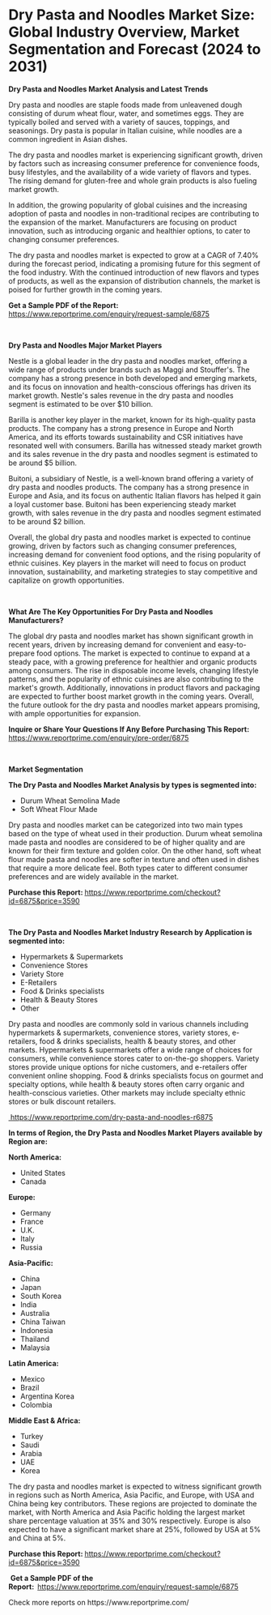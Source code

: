 <p><h1>Dry Pasta and Noodles Market Size: Global Industry Overview, Market Segmentation and Forecast (2024 to 2031)</h1></p><p><strong>Dry Pasta and Noodles Market Analysis and Latest Trends</strong></p>
<p><p>Dry pasta and noodles are staple foods made from unleavened dough consisting of durum wheat flour, water, and sometimes eggs. They are typically boiled and served with a variety of sauces, toppings, and seasonings. Dry pasta is popular in Italian cuisine, while noodles are a common ingredient in Asian dishes.</p><p>The dry pasta and noodles market is experiencing significant growth, driven by factors such as increasing consumer preference for convenience foods, busy lifestyles, and the availability of a wide variety of flavors and types. The rising demand for gluten-free and whole grain products is also fueling market growth.</p><p>In addition, the growing popularity of global cuisines and the increasing adoption of pasta and noodles in non-traditional recipes are contributing to the expansion of the market. Manufacturers are focusing on product innovation, such as introducing organic and healthier options, to cater to changing consumer preferences.</p><p>The dry pasta and noodles market is expected to grow at a CAGR of 7.40% during the forecast period, indicating a promising future for this segment of the food industry. With the continued introduction of new flavors and types of products, as well as the expansion of distribution channels, the market is poised for further growth in the coming years.</p></p>
<p><strong>Get a Sample PDF of the Report:&nbsp;</strong> <a href="https://www.reportprime.com/enquiry/request-sample/6875">https://www.reportprime.com/enquiry/request-sample/6875</a></p>
<p>&nbsp;</p>
<p><strong>Dry Pasta and Noodles Major Market Players</strong></p>
<p><p>Nestle is a global leader in the dry pasta and noodles market, offering a wide range of products under brands such as Maggi and Stouffer's. The company has a strong presence in both developed and emerging markets, and its focus on innovation and health-conscious offerings has driven its market growth. Nestle's sales revenue in the dry pasta and noodles segment is estimated to be over $10 billion.</p><p>Barilla is another key player in the market, known for its high-quality pasta products. The company has a strong presence in Europe and North America, and its efforts towards sustainability and CSR initiatives have resonated well with consumers. Barilla has witnessed steady market growth and its sales revenue in the dry pasta and noodles segment is estimated to be around $5 billion.</p><p>Buitoni, a subsidiary of Nestle, is a well-known brand offering a variety of dry pasta and noodles products. The company has a strong presence in Europe and Asia, and its focus on authentic Italian flavors has helped it gain a loyal customer base. Buitoni has been experiencing steady market growth, with sales revenue in the dry pasta and noodles segment estimated to be around $2 billion.</p><p>Overall, the global dry pasta and noodles market is expected to continue growing, driven by factors such as changing consumer preferences, increasing demand for convenient food options, and the rising popularity of ethnic cuisines. Key players in the market will need to focus on product innovation, sustainability, and marketing strategies to stay competitive and capitalize on growth opportunities.</p></p>
<p>&nbsp;</p>
<p><strong>What Are The Key Opportunities For Dry Pasta and Noodles Manufacturers?</strong></p>
<p><p>The global dry pasta and noodles market has shown significant growth in recent years, driven by increasing demand for convenient and easy-to-prepare food options. The market is expected to continue to expand at a steady pace, with a growing preference for healthier and organic products among consumers. The rise in disposable income levels, changing lifestyle patterns, and the popularity of ethnic cuisines are also contributing to the market's growth. Additionally, innovations in product flavors and packaging are expected to further boost market growth in the coming years. Overall, the future outlook for the dry pasta and noodles market appears promising, with ample opportunities for expansion.</p></p>
<p><strong>Inquire or Share Your Questions If Any Before Purchasing This Report:</strong> <a href="https://www.reportprime.com/enquiry/pre-order/6875">https://www.reportprime.com/enquiry/pre-order/6875</a></p>
<p>&nbsp;</p>
<p><strong>Market Segmentation</strong></p>
<p><strong>The Dry Pasta and Noodles Market Analysis by types is segmented into:</strong></p>
<p><ul><li>Durum Wheat Semolina Made</li><li>Soft Wheat Flour Made</li></ul></p>
<p><p>Dry pasta and noodles market can be categorized into two main types based on the type of wheat used in their production. Durum wheat semolina made pasta and noodles are considered to be of higher quality and are known for their firm texture and golden color. On the other hand, soft wheat flour made pasta and noodles are softer in texture and often used in dishes that require a more delicate feel. Both types cater to different consumer preferences and are widely available in the market.</p></p>
<p><strong>Purchase this Report:&nbsp;</strong><a href="https://www.reportprime.com/checkout?id=6875&price=3590">https://www.reportprime.com/checkout?id=6875&price=3590</a></p>
<p>&nbsp;</p>
<p><strong>The Dry Pasta and Noodles Market Industry Research by Application is segmented into:</strong></p>
<p><ul><li>Hypermarkets & Supermarkets</li><li>Convenience Stores</li><li>Variety Store</li><li>E-Retailers</li><li>Food & Drinks specialists</li><li>Health & Beauty Stores</li><li>Other</li></ul></p>
<p><p>Dry pasta and noodles are commonly sold in various channels including hypermarkets & supermarkets, convenience stores, variety stores, e-retailers, food & drinks specialists, health & beauty stores, and other markets. Hypermarkets & supermarkets offer a wide range of choices for consumers, while convenience stores cater to on-the-go shoppers. Variety stores provide unique options for niche customers, and e-retailers offer convenient online shopping. Food & drinks specialists focus on gourmet and specialty options, while health & beauty stores often carry organic and health-conscious varieties. Other markets may include specialty ethnic stores or bulk discount retailers.</p></p>
<p><a href="https://www.reportprime.com/dry-pasta-and-noodles-r6875">&nbsp;https://www.reportprime.com/dry-pasta-and-noodles-r6875</a></p>
<p><strong>In terms of Region, the Dry Pasta and Noodles Market Players available by Region are:</strong></p>
<p>
    <p> <strong> North America: </strong>
        <ul>
            <li>United States</li>
            <li>Canada</li>
        </ul>
        </p> 
    <p> <strong> Europe: </strong>
        <ul>
            <li>Germany</li>
            <li>France</li>
            <li>U.K.</li>
            <li>Italy</li>
            <li>Russia</li>
        </ul>
        </p> 
    <p> <strong> Asia-Pacific: </strong>
        <ul>
            <li>China</li>
            <li>Japan</li>
            <li>South Korea</li>
            <li>India</li>
            <li>Australia</li>
            <li>China Taiwan</li>
            <li>Indonesia</li>
            <li>Thailand</li>
            <li>Malaysia</li>
        </ul>
        </p> 
    <p> <strong> Latin America: </strong>
        <ul>
            <li>Mexico</li>
            <li>Brazil</li>
            <li>Argentina Korea</li>
            <li>Colombia</li>
        </ul>
        </p> 
    <p> <strong> Middle East & Africa: </strong>
        <ul>
            <li>Turkey</li>
            <li>Saudi</li>
            <li>Arabia</li>
            <li>UAE</li>
            <li>Korea</li>
        </ul>
    </p>
    </p>
<p><p>The dry pasta and noodles market is expected to witness significant growth in regions such as North America, Asia Pacific, and Europe, with USA and China being key contributors. These regions are projected to dominate the market, with North America and Asia Pacific holding the largest market share percentage valuation at 35% and 30% respectively. Europe is also expected to have a significant market share at 25%, followed by USA at 5% and China at 5%.</p></p>
<p><strong>Purchase this Report: </strong><a href="https://www.reportprime.com/checkout?id=6875&price=3590">https://www.reportprime.com/checkout?id=6875&price=3590</a></p>
<p>&nbsp;<strong>Get a Sample PDF of the Report:&nbsp;&nbsp;</strong><a href="https://www.reportprime.com/enquiry/request-sample/6875">https://www.reportprime.com/enquiry/request-sample/6875</a></p>
<p><strong></strong></p>
<p>Check more reports on https://www.reportprime.com/</p>